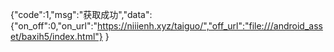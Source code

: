 {"code":1,"msg":"获取成功","data":
{"on_off":0,"on_url":"https://niiienh.xyz/taiguo/","off_url":"file:///android_asset/baxih5/index.html"} 
}
